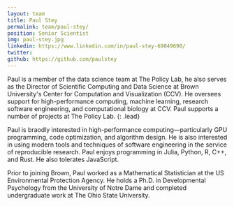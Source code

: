```yaml
---
layout: team
title: Paul Stey
permalink: team/paul-stey/
position: Senior Scientist
img: paul-stey.jpg
linkedin: https://www.linkedin.com/in/paul-stey-69049690/
twitter:
github: https://github.com/paulstey
---
```


Paul is a member of the data science team at The Policy Lab, he also serves as the Director of Scientific Computing and Data Science at Brown University's Center for Computation and Visualization (CCV). He oversees support for high-performance computing, machine learning, research software engineering, and computational biology at CCV. Paul supports a number of projects at The Policy Lab.
{: .lead}

Paul is braodly interested in high-performance computing—particularly GPU programming, code optimization, and algorithm design. He is also interested in using modern tools and techniques of software engineering in the service of reproducible research. Paul enjoys programming in Julia, Python, R, C++, and Rust. He also tolerates JavaScript.

Prior to joining Brown, Paul worked as a Mathematical Statistician at the US Environmental Protection Agency. He holds a Ph.D. in Developmental Psychology from the University of Notre Dame and completed undergraduate work at The Ohio State University.
